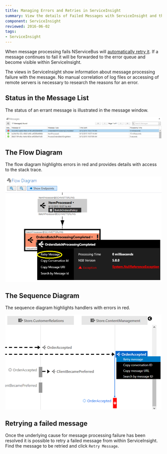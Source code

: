 ```yaml
---
title: Managing Errors and Retries in ServiceInsight
summary: View the details of Failed Messages with ServiceInsight and the Retry them
component: ServiceInsight
reviewed: 2016-06-02
tags:
- ServiceInsight
---
```



When message processing fails NServiceBus will [automatically retry it](/nservicebus/recoverability/). If a message continues to fail it will be forwarded to the error queue and become visible within ServiceInsight.

The views in ServiceInsight show information about message processing failure with the message. No manual correlation of log files or accessing of remote servers is necessary to research the reasons for an error.


## Status in the Message List

The status of an errant message is illustrated in the message window.

![An Error in the Message Window](images/overview-messagewindowerror.png 'width=500')


## The Flow Diagram

The flow diagram highlights errors in red and provides details with access to the stack trace.

![Error in the flow diagram](images/overview-flowdiagramwitherror.png 'width=500')


## The Sequence Diagram

The sequence diagram highlights handlers with errors in red.

![Error in the sequence diagram](images/overview-sequence-diagram-witherror.png 'width=500')


## Retrying a failed message

Once the underlying cause for message processing failure has been resolved it is possible to retry a failed message from within ServiceInsight. Find the message to be retried and click `Retry Message`.